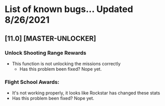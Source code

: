 # List of known bugs... Updated 8/26/2021

## [11.0] [MASTER-UNLOCKER]

### Unlock Shooting Range Rewards
- This function is not unlocking the missions correctly
     * Has this problem been fixed? Nope yet.

### Flight School Awards:
- It's not working properly, it looks like Rockstar has changed these stats
-    Has this problem been fixed? Nope yet.
